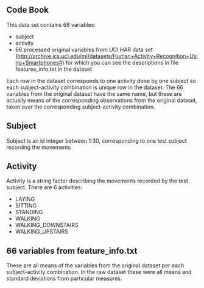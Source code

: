 Code Book
---------

This data set contains 68 variables:

- subject
- activity
- 66 processed original variables from UCI HAR data set (http://archive.ics.uci.edu/ml/datasets/Human+Activity+Recognition+Using+Smartphones#) for which you can see the descriptions in file features_info.txt in the dataset

Each row in the dataset corresponds to one activity done by one subject so each subject-activity combination is unique row in the dataset. The 66 variables from the original dataset have the same name, but these are actually means of the corresponding observations from the original dataset, taken over the corresponding subject-activity combination.


## Subject
Subject is an id integer between 1:30, corresponding to one test subject recording the movements

## Activity
Activity is a string factor describing the movements recorded by the test subject. There are 6 activities:

- LAYING
- SITTING
- STANDING
- WALKING
- WALKING_DOWNSTAIRS
- WALKING_UPSTAIRS

## 66 variables from feature_info.txt
These are all means of the variables from the original dataset per each subject-activity combination. In the raw dataset these were all means and standard deviations from particular measures.

